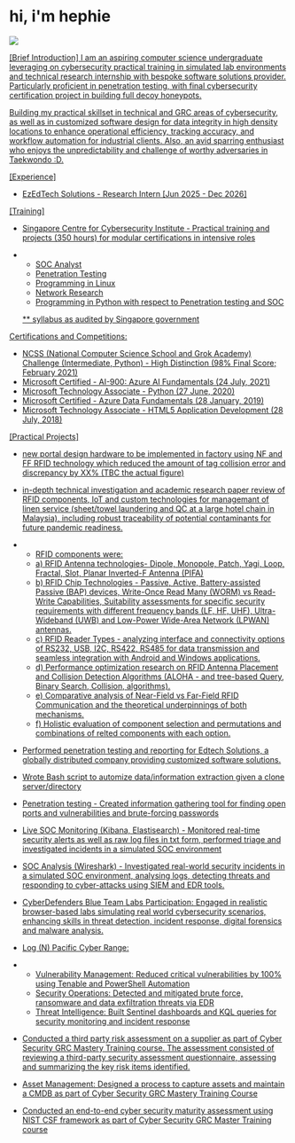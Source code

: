 # hi, i'm hephie
<a href="LINKEDINHERE"><img src="https://img.shields.io/badge/-LinkedIn-blue?style=flat-square&logo=Linkedin&logoColor=white&link=YOUR_LINKEDIN_URL">

[Brief Introduction]
I am an aspiring computer science undergraduate leveraging on cybersecurity practical training in simulated lab environments and technical research internship with bespoke software solutions provider. Particularly proficient in penetration testing, with final cybersecurity certification project in building full decoy honeypots.

Building my practical skillset in technical and GRC areas of cybersecurity, as well as in customized software design for data integrity in high density locations to enhance operational efficiency, tracking accuracy, and workflow automation for industrial clients. Also, an avid sparring enthusiast who enjoys the unpredictability and challenge of worthy adversaries in Taekwondo :D.


[Experience]
- EzEdTech Solutions - Research Intern [Jun 2025 - Dec 2026]

[Training]
- Singapore Centre for Cybersecurity Institute - Practical training and projects (350 hours) for modular certifications in intensive roles
- + SOC Analyst
  + Penetration Testing
  + Programming in Linux
  + Network Research
  + Programming in Python with respect to Penetration testing and SOC
  
  ** syllabus as audited by Singapore government

Certifications and Competitions:
- NCSS (National Computer Science School and Grok Academy) Challenge (Intermediate, Python) - High Distinction (98% Final Score; February 2021)
- Microsoft Certified - AI-900: Azure AI Fundamentals (24 July, 2021)
- Microsoft Technology Associate - Python (27 June, 2020)
- Microsoft Certified - Azure Data Fundamentals (28 January, 2019)
- Microsoft Technology Associate - HTML5 Application Development (28 July, 2018)

[Practical Projects]
+ new portal design hardware to be implemented in factory using NF and FF RFID technology which reduced the amount of tag collision error and discrepancy by XX% (TBC the actual figure)
+ in-depth technical investigation and academic research paper review of RFID components, IoT and custom technologies for managemant of linen service (sheet/towel laundering and QC at a large hotel chain in Malaysia), including robust traceability of potential contaminants for future pandemic readiness.
+ + RFID components were:
  + a) RFID Antenna technologies- Dipole, Monopole, Patch, Yagi, Loop, Fractal, Slot, Planar Inverted-F Antenna (PIFA)
  + b) RFID Chip Technologies - Passive, Active, Battery-assisted Passive (BAP) devices, Write-Once Read Many (WORM) vs Read-Write Capabilities, Suitability assessments for specific security requirements with different frequency bands (LF, HF, UHF), Ultra-Wideband (UWB) and Low-Power Wide-Area Network (LPWAN) antennas.
  + c) RFID Reader Types - analyzing interface and connectivity options of RS232, USB, I2C, RS422, RS485 for data transmission and seamless integration with Android and Windows applications.
  + d) Performance optimization research on RFID Antenna Placement and Collision Detection Algorithms (ALOHA - and tree-based Query, Binary Search, Collision, algorithms).
  + e) Comparative analysis of Near-Field vs Far-Field RFID Communication and the theoretical underpinnings of both mechanisms.
  + f) Holistic evaluation of component selection and permutations and combinations of relted components with each option.
+ Performed penetration testing and reporting for Edtech Solutions, a globally distributed company providing customized software solutions.

+ Wrote Bash script to automize data/information extraction given a clone server/directory
+ Penetration testing - Created information gathering tool for finding open ports and vulnerabilities and brute-forcing passwords
+ Live SOC Monitoring (Kibana, Elastisearch) - Monitored real-time security alerts as well as raw log files in txt form, performed triage and investigated incidents in a simulated SOC environment
+ SOC Analysis (Wireshark) - Investigated real-world security incidents in a simulated SOC environment, analysing logs, detecting threats and responding to cyber-attacks using SIEM and EDR tools.
+ CyberDefenders Blue Team Labs Participation: Engaged in realistic browser-based labs simulating real world cybersecurity scenarios, enhancing skills in threat detection, incident response, digital forensics and malware analysis.
+ Log (N) Pacific Cyber Range:
+ + Vulnerability Management: Reduced critical vulnerabilities by 100% using Tenable and PowerShell Automation
  + Security Operations: Detected and mitigated brute force, ransomware and data exfiltration threats via EDR
  + Threat Intelligence: Built Sentinel dashboards and KQL queries for security monitoring and incident response
 
+ Conducted a third party risk assessment on a supplier as part of Cyber Security GRC Mastery Training course. The assessment consisted of reviewing a third-party security assessment questionnaire, assessing and summarizing the key risk items identified.
+ Asset Management: Designed a process to capture assets and maintain a CMDB as part of Cyber Security GRC Mastery Training Course
+ Conducted an end-to-end cyber security maturity assessment using NIST CSF framework as part of Cyber Security GRC Master Training course
